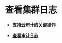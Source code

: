 # 查看集群日志<a name="css_01_0049"></a>

-   **[支持云审计的关键操作](支持云审计的关键操作.md)**  

-   **[查看审计日志](查看审计日志.md)**  



